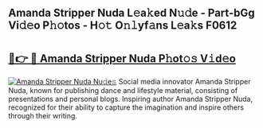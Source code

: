 ## Amanda Stripper Nuda L𝚎a𝚔ed N𝚞𝚍e - Part-bGg Vi𝚍𝚎o P𝚑𝚘tos - H𝚘𝚝 O𝚗𝚕yf𝚊ns L𝚎a𝚔s F0612

# <h2><a href="http://kf3ypt.oniu.top/?m=Amanda+Stripper+Nuda">🔗👉 🔴 Amanda Stripper Nuda P𝚑ot𝚘𝚜 V𝚒d𝚎o</a></h2>

[![Amanda Stripper Nuda Nu𝚍e𝚜](https://i.imgur.com/0qMVB7G.gif)](http://kf3ypt.oniu.top/?m=Amanda+Stripper+Nuda)
Social media innovator Amanda Stripper Nuda, known for publishing dance and lifestyle material, consisting of presentations and personal blogs. Inspiring author Amanda Stripper Nuda, recognized for their ability to capture the imagination and inspire others through their writing.  
